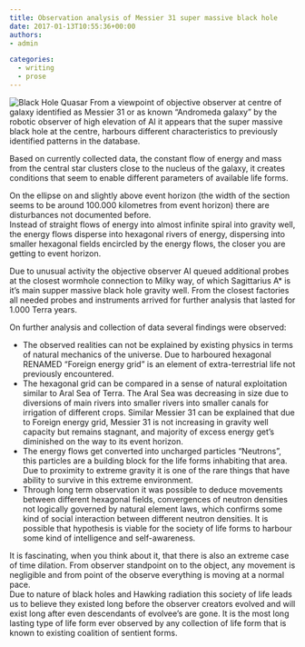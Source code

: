```yaml
---
title: Observation analysis of Messier 31 super massive black hole
date: 2017-01-13T10:55:36+00:00
authors:
- admin

categories:
  - writing
  - prose
---
```

![Black Hole Quasar](posts/Black_hole_quasar.jpg "")
From a viewpoint of objective observer at centre of galaxy identified as Messier 31 or as known &#8220;Andromeda galaxy&#8221; by the robotic observer of high elevation of AI it appears that the super massive black hole at the centre, harbours different characteristics to previously identified patterns in the database.

Based on currently collected data, the constant flow of energy and mass from the central star clusters close to the nucleus of the galaxy, it creates conditions that seem to enable different parameters of available life forms.

On the ellipse on and slightly above event horizon (the width of the section seems to be around 100.000 kilometres from event horizon) there are disturbances not documented before.  
Instead of straight flows of energy into almost infinite spiral into gravity well, the energy flows disperse into hexagonal rivers of energy, dispersing into smaller hexagonal fields encircled by the energy flows, the closer you are getting to event horizon.

Due to unusual activity the objective observer AI queued additional probes at the closest wormhole connection to Milky way, of which Sagittarius A* is it&#8217;s main supper massive black hole gravity well. From the closest factories all needed probes and instruments arrived for further analysis that lasted for 1.000 Terra years.

On further analysis and collection of data several findings were observed:

  * The observed realities can not be explained by existing physics in terms of natural mechanics of the universe. Due to harboured hexagonal RENAMED &#8220;Foreign energy grid&#8221; is an element of extra-terrestrial life not previously encountered.
  * The hexagonal grid can be compared in a sense of natural exploitation similar to Aral Sea of Terra. The Aral Sea was decreasing in size due to diversions of main rivers into smaller rivers into smaller canals for irrigation of different crops. Similar Messier 31 can be explained that due to Foreign energy grid, Messier 31 is not increasing in gravity well capacity but remains stagnant, and majority of excess energy get&#8217;s diminished on the way to its event horizon.
  * The energy flows get converted into uncharged particles &#8220;Neutrons&#8221;, this particles are a building block for the life forms inhabiting that area. Due to proximity to extreme gravity it is one of the rare things that have ability to survive in this extreme environment.
  * Through long term observation it was possible to deduce movements between different hexagonal fields, convergences of neutron densities not logically governed by natural element laws, which confirms some kind of social interaction between different neutron densities. It is possible that hypothesis is viable for the society of life forms to harbour some kind of intelligence and self-awareness.

It is fascinating, when you think about it, that there is also an extreme case of time dilation. From observer standpoint on to the object, any movement is negligible and from point of the observe everything is moving at a normal pace.  
Due to nature of black holes and Hawking radiation this society of life leads us to believe they existed long before the observer creators evolved and will exist long after even descendants of evolvee&#8217;s are gone. It is the most long lasting type of life form ever observed by any collection of life form that is known to existing coalition of sentient forms.